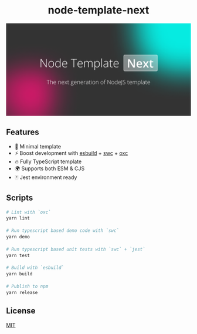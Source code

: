 <div align="center">

  # node-template-next

  <img src="./banner.png" alt="banner">

</div>

## Features

- 🐤 Minimal template
- ⚡️ Boost development with [esbuild](https://esbuild.github.io) + [swc](https://swc.rs) + [oxc](https://oxc-project.github.io)
- 🔥 Fully TypeScript template
- 🌍 Supports both ESM & CJS
- 🃏 Jest environment ready

## Scripts

```bash
# Lint with `oxc`
yarn lint

# Run typescript based demo code with `swc`
yarn demo

# Run typescript based unit tests with `swc` + `jest`
yarn test

# Build with `esbuild`
yarn build

# Publish to npm
yarn release
```

## License

[MIT](./LICENSE)

